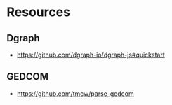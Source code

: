 # Resources

## Dgraph

- https://github.com/dgraph-io/dgraph-js#quickstart

## GEDCOM

- https://github.com/tmcw/parse-gedcom
